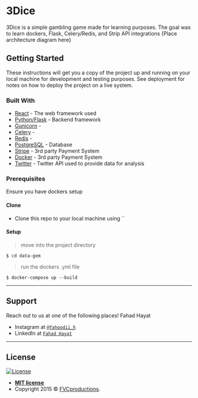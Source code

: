 # 3Dice
3Dice is a simple gambling game made for learning purposes. The goal was to learn dockers, Flask, Celery/Redis, and Strip API integrations
  {Place architecture diagram here}

## Getting Started

These instructions will get you a copy of the project up and running on your local machine for development and testing purposes. See deployment for notes on how to deploy the project on a live system.

### Built With

* [React](https://reactjs.org) - The web framework used
* [Python/Flask](http://flask.pocoo.org/) - Backend framework
* [Gunicorn](http://docs.gunicorn.org/en/stable/) -
* [Celery](http://docs.celeryproject.org/en/latest/) -
* [Redis](http://redis.io/) -
* [PostgreSQL](http://www.postgresql.org/) - Database
* [Stripe](https://stripe.com/) - 3rd party Payment System
* [Docker](https://www.docker.com/) - 3rd party Payment System
* [Twitter](https://www.t.com/home) - Twitter API used to provide data for analysis


### Prerequisites
Ensure you have dockers setup

#### Clone

- Clone this repo to your local machine using ``

#### Setup
> move into the project directory

```shell
$ cd data-gem
```

> run the dockers .yml file
```shell
$ docker-compose up --build
```

---

## Support

Reach out to us at one of the following places!
Fahad Hayat
- Instagram at <a href="https://www.instagram.com/fahoodii_h/" target="_blank">`@fahoodii_h`</a>
- LinkedIn at <a href="https://www.linkedin.com/in/fahdhayat/" target="_blank">`Fahad Hayat`</a>

---


## License

[![License](http://img.shields.io/:license-mit-blue.svg?style=flat-square)](http://badges.mit-license.org)

- **[MIT license](http://opensource.org/licenses/mit-license.php)**
- Copyright 2015 © <a href="http://fvcproductions.com" target="_blank">FVCproductions</a>.